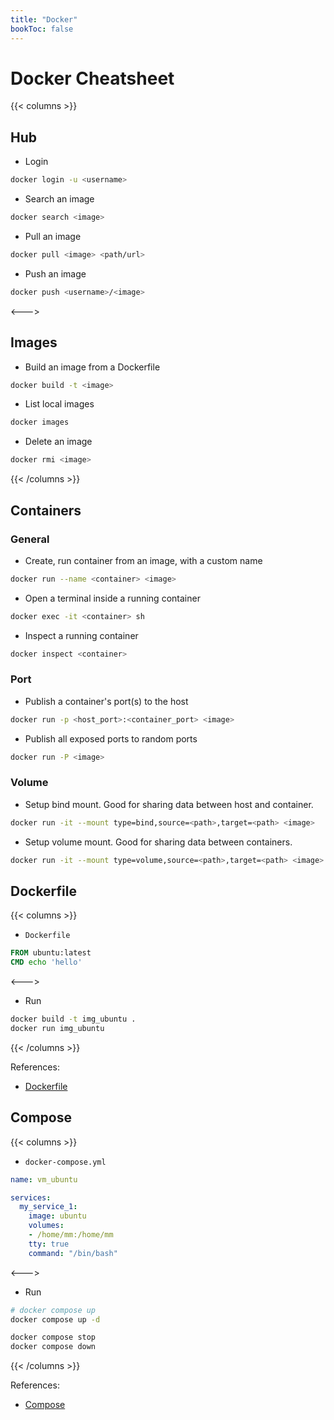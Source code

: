 ```yaml
---
title: "Docker"
bookToc: false
---
```



# Docker Cheatsheet

{{< columns >}}
## Hub
- Login
```sh
docker login -u <username>
```

- Search an image
```sh
docker search <image>
```

- Pull an image
```sh
docker pull <image> <path/url>
```

- Push an image
```sh
docker push <username>/<image>
```

<--->


## Images
- Build an image from a Dockerfile
```sh
docker build -t <image>
```

- List local images
```sh
docker images
```

- Delete an image
```sh
docker rmi <image>
```

{{< /columns >}}


## Containers
### General
- Create, run container from an image, with a custom name
```sh
docker run --name <container> <image>
```

- Open a terminal inside a running container
```sh
docker exec -it <container> sh
```

- Inspect a running container
```sh
docker inspect <container>
```

### Port
- Publish a container's port(s) to the host
```sh
docker run -p <host_port>:<container_port> <image>
```

- Publish all exposed ports to random ports
```sh
docker run -P <image>
```


### Volume
- Setup bind mount. Good for sharing data between host and container.
```sh
docker run -it --mount type=bind,source=<path>,target=<path> <image>
```

- Setup volume mount. Good for sharing data between containers.
```sh
docker run -it --mount type=volume,source=<path>,target=<path> <image>
```


## Dockerfile

{{< columns >}}
- `Dockerfile`
```Dockerfile
FROM ubuntu:latest
CMD echo 'hello'
```

<--->

- Run
```sh
docker build -t img_ubuntu .
docker run img_ubuntu
```

{{< /columns >}}

References:  
- [Dockerfile](https://docs.docker.com/reference/dockerfile)


## Compose
{{< columns >}}
- `docker-compose.yml`
```yml
name: vm_ubuntu

services:
  my_service_1:
    image: ubuntu
    volumes:
    - /home/mm:/home/mm
    tty: true
    command: "/bin/bash"
```

<--->

- Run
```sh
# docker compose up
docker compose up -d

docker compose stop
docker compose down

```

{{< /columns >}}

References:  
- [Compose](https://docs.docker.com/compose/compose-file)